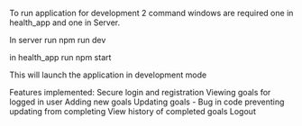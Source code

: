 To run application for development 2 command windows are required one in health_app and one in Server.

In server run npm run dev

in health_app run npm start

This will launch the application in development mode

Features implemented:
Secure login and registration
Viewing goals for logged in user
Adding new goals
Updating goals - Bug in code preventing updating from completing
View history of completed goals
Logout
